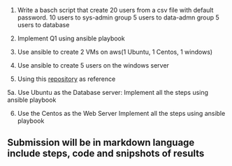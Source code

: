 1. Write a basch script that create 20 users from a csv file with default password.
    10 users to sys-admin group
    5 users to data-admn group
    5 users to database

2. Implement Q1 using ansible playbook

3. Use ansible to create 2 VMs on aws(1 Ubuntu, 1 Centos, 1 windows)

4. Use ansible to create 5 users on the windows server

5. Using this [repository](https://github.com/kodekloudhub/learning-app-ecommerce.git) as reference

5a. Use Ubuntu as the Database server:
    Implement all the steps using ansible playbook

6. Use the Centos as the Web Server
    Implement all the steps using ansible playbook


## Submission will be in markdown language include steps, code and snipshots of results
    
